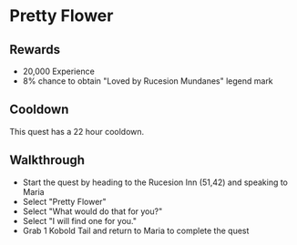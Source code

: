 # Pretty Flower

## Rewards

- 20,000 Experience
- 8% chance to obtain "Loved by Rucesion Mundanes" legend mark

## Cooldown

This quest has a 22 hour cooldown.

## Walkthrough

- Start the quest by heading to the Rucesion Inn (51,42) and speaking to Maria
- Select "Pretty Flower"
- Select "What would do that for you?"
- Select "I will find one for you."
- Grab 1 Kobold Tail and return to Maria to complete the quest
